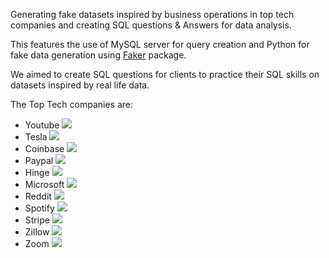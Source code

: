 Generating fake datasets inspired by business operations in top tech companies and creating SQL questions & Answers for data analysis.

This features the use of MySQL server for query creation and Python for fake data generation using 
[Faker](https://faker.readthedocs.io/en/master/) package.

We aimed to create SQL questions for clients to practice their SQL skills on datasets inspired by real life data.

The Top Tech companies are:

- Youtube <img src="https://img.icons8.com/3d-fluency/15/null/youtube-play.png"/>
- Tesla <img src="https://img.icons8.com/windows/15/null/tesla-logo.png"/>
- Coinbase <img src="https://img.icons8.com/fluency/15/null/stack-of-coins.png"/>
- Paypal <img src="https://img.icons8.com/color/15/null/paypal.png"/>
- Hinge <img src="https://img.icons8.com/ios/15/null/hinge.png"/>
- Microsoft <img src="https://img.icons8.com/color/15/null/windows-logo.png"/>
- Reddit <img src="https://img.icons8.com/color/15/null/reddit.png"/>
- Spotify <img src="https://img.icons8.com/3d-fluency/15/null/spotify.png"/>
- Stripe <img src="https://img.icons8.com/color/15/null/visa.png"/>
- Zillow <img src="https://img.icons8.com/clouds/15/null/zillow.png"/>
- Zoom <img src="https://img.icons8.com/color/15/null/zoom.png"/>


